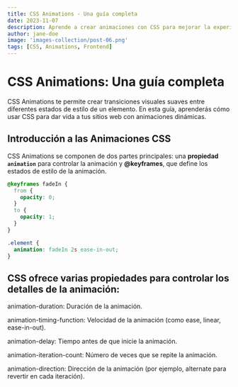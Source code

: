 ```yaml
---
title: CSS Animations - Una guía completa
date: 2023-11-07
description: Aprende a crear animaciones con CSS para mejorar la experiencia del usuario y añadir dinamismo a tus sitios web.
author: jane-doe
image: 'images-collection/post-06.png'
tags: [CSS, Animations, Frontend]
---
```


# CSS Animations: Una guía completa

CSS Animations te permite crear transiciones visuales suaves entre diferentes estados de estilo de un elemento. En esta guía, aprenderás cómo usar CSS para dar vida a tus sitios web con animaciones dinámicas.

## Introducción a las Animaciones CSS

CSS Animations se componen de dos partes principales: una **propiedad `animation`** para controlar la animación y **@keyframes**, que define los estados de estilo de la animación.

```css
@keyframes fadeIn {
  from {
    opacity: 0;
  }
  to {
    opacity: 1;
  }
}

.element {
  animation: fadeIn 2s ease-in-out;
}
```

## CSS ofrece varias propiedades para controlar los detalles de la animación:

animation-duration: Duración de la animación.

animation-timing-function: Velocidad de la animación (como ease, linear, ease-in-out).

animation-delay: Tiempo antes de que inicie la animación.

animation-iteration-count: Número de veces que se repite la animación.

animation-direction: Dirección de la animación (por ejemplo, alternate para revertir en cada iteración).
